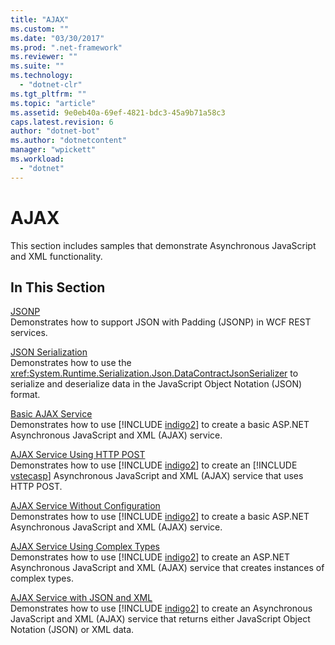 ```yaml
---
title: "AJAX"
ms.custom: ""
ms.date: "03/30/2017"
ms.prod: ".net-framework"
ms.reviewer: ""
ms.suite: ""
ms.technology: 
  - "dotnet-clr"
ms.tgt_pltfrm: ""
ms.topic: "article"
ms.assetid: 9e0eb40a-69ef-4821-bdc3-45a9b71a58c3
caps.latest.revision: 6
author: "dotnet-bot"
ms.author: "dotnetcontent"
manager: "wpickett"
ms.workload: 
  - "dotnet"
---
```

# AJAX
This section includes samples that demonstrate Asynchronous JavaScript and XML functionality.  
  
## In This Section  
 [JSONP](../../../../docs/framework/wcf/samples/jsonp.md)  
 Demonstrates how to support JSON with Padding (JSONP) in WCF REST services.  
  
 [JSON Serialization](../../../../docs/framework/wcf/samples/json-serialization.md)  
 Demonstrates how to use the <xref:System.Runtime.Serialization.Json.DataContractJsonSerializer> to serialize and deserialize data in the JavaScript Object Notation (JSON) format.  
  
 [Basic AJAX Service](../../../../docs/framework/wcf/samples/basic-ajax-service.md)  
 Demonstrates how to use [!INCLUDE [indigo2](../../../../includes/indigo2-md.md)] to create a basic ASP.NET Asynchronous JavaScript and XML (AJAX) service.  
  
 [AJAX Service Using HTTP POST](../../../../docs/framework/wcf/samples/ajax-service-using-http-post.md)  
 Demonstrates how to use [!INCLUDE [indigo2](../../../../includes/indigo2-md.md)] to create an [!INCLUDE [vstecasp](../../../../includes/vstecasp-md.md)] Asynchronous JavaScript and XML (AJAX) service that uses HTTP POST.  
  
 [AJAX Service Without Configuration](../../../../docs/framework/wcf/samples/ajax-service-without-configuration.md)  
 Demonstrates how to use [!INCLUDE [indigo2](../../../../includes/indigo2-md.md)] to create a basic ASP.NET Asynchronous JavaScript and XML (AJAX) service.  
  
 [AJAX Service Using Complex Types](../../../../docs/framework/wcf/samples/ajax-service-using-complex-types-sample.md)  
 Demonstrates how to use [!INCLUDE [indigo2](../../../../includes/indigo2-md.md)] to create an ASP.NET Asynchronous JavaScript and XML (AJAX) service that creates instances of complex types.  
  
 [AJAX Service with JSON and XML](../../../../docs/framework/wcf/samples/ajax-service-with-json-and-xml-sample.md)  
 Demonstrates how to use [!INCLUDE [indigo2](../../../../includes/indigo2-md.md)] to create an Asynchronous JavaScript and XML (AJAX) service that returns either JavaScript Object Notation (JSON) or XML data.
